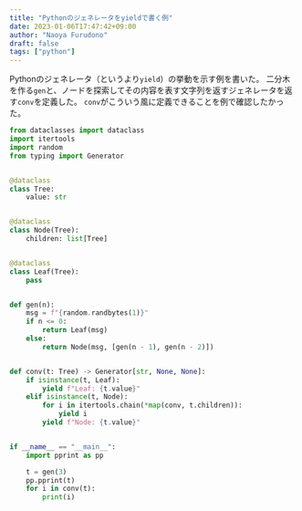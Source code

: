 ```yaml
---
title: "Pythonのジェネレータをyieldで書く例"
date: 2023-01-06T17:47:42+09:00
author: "Naoya Furudono"
draft: false
tags: ["python"]
---
```


Pythonのジェネレータ（というより`yield`）の挙動を示す例を書いた。
二分木を作る`gen`と、ノードを探索してその内容を表す文字列を返すジェネレータを返す`conv`を定義した。
`conv`がこういう風に定義できることを例で確認したかった。

```python
from dataclasses import dataclass
import itertools
import random
from typing import Generator


@dataclass
class Tree:
    value: str


@dataclass
class Node(Tree):
    children: list[Tree]


@dataclass
class Leaf(Tree):
    pass


def gen(n):
    msg = f"{random.randbytes(1)}"
    if n <= 0:
        return Leaf(msg)
    else:
        return Node(msg, [gen(n - 1), gen(n - 2)])


def conv(t: Tree) -> Generator[str, None, None]:
    if isinstance(t, Leaf):
        yield f"Leaf: {t.value}"
    elif isinstance(t, Node):
        for i in itertools.chain(*map(conv, t.children)):
            yield i
        yield f"Node: {t.value}"


if __name__ == "__main__":
    import pprint as pp

    t = gen(3)
    pp.pprint(t)
    for i in conv(t):
        print(i)
```

